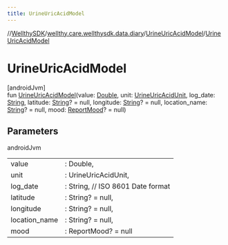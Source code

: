 ```yaml
---
title: UrineUricAcidModel
---
```

//[WellthySDK](../../../index.html)/[wellthy.care.wellthysdk.data.diary](../index.html)/[UrineUricAcidModel](index.html)/[UrineUricAcidModel](-urine-uric-acid-model.html)



# UrineUricAcidModel



[androidJvm]\
fun [UrineUricAcidModel](-urine-uric-acid-model.html)(value: [Double](https://kotlinlang.org/api/latest/jvm/stdlib/kotlin/-double/index.html), unit: [UrineUricAcidUnit](../-urine-uric-acid-unit/index.html), log_date: [String](https://kotlinlang.org/api/latest/jvm/stdlib/kotlin/-string/index.html), latitude: [String](https://kotlinlang.org/api/latest/jvm/stdlib/kotlin/-string/index.html)? = null, longitude: [String](https://kotlinlang.org/api/latest/jvm/stdlib/kotlin/-string/index.html)? = null, location_name: [String](https://kotlinlang.org/api/latest/jvm/stdlib/kotlin/-string/index.html)? = null, mood: [ReportMood](../-report-mood/index.html)? = null)



## Parameters


androidJvm

| | |
|---|---|
| value | : Double, |
| unit | : UrineUricAcidUnit, |
| log_date | : String, // ISO 8601 Date format |
| latitude | : String? = null, |
| longitude | : String? = null, |
| location_name | : String? = null, |
| mood | : ReportMood? = null |





